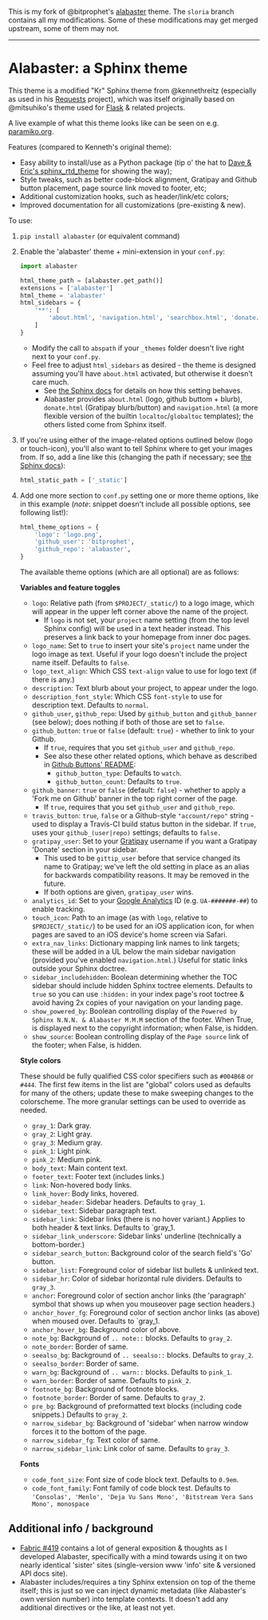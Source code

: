 This is my fork of @bitprophet's [alabaster](https://github.com/bitprophet/alabaster) theme.  The `sloria` branch contains all my modifications. Some of these modifications may get merged upstream, some of them may not.

-------------------

# Alabaster: a Sphinx theme

This theme is a modified "Kr" Sphinx theme from @kennethreitz (especially as
used in his [Requests](https://python-requests.org) project), which was itself
originally based on @mitsuhiko's theme used for
[Flask](http://flask.pocoo.org/) & related projects.

A live example of what this theme looks like can be seen on e.g.
[paramiko.org](http://paramiko.org).

Features (compared to Kenneth's original theme):

* Easy ability to install/use as a Python package (tip o' the hat to [Dave &
  Eric's sphinx_rtd_theme](https://github.com/snide/sphinx_rtd_theme) for
  showing the way);
* Style tweaks, such as better code-block alignment, Gratipay and Github button
  placement, page source link moved to footer, etc;
* Additional customization hooks, such as header/link/etc colors;
* Improved documentation for all customizations (pre-existing & new).

To use:

1. `pip install alabaster` (or equivalent command)
1. Enable the 'alabaster' theme + mini-extension in your `conf.py`:

   ```python
   import alabaster

   html_theme_path = [alabaster.get_path()]
   extensions = ['alabaster']
   html_theme = 'alabaster'
   html_sidebars = {
       '**': [
           'about.html', 'navigation.html', 'searchbox.html', 'donate.html',
       ]
   }
   ```

    * Modify the call to `abspath` if your `_themes` folder doesn't live right
    next to your `conf.py`.
    * Feel free to adjust `html_sidebars` as desired - the theme is designed
    assuming you'll have `about.html` activated, but otherwise it doesn't care
    much.
        * See [the Sphinx
        docs](http://sphinx-doc.org/config.html#confval-html_sidebars) for
        details on how this setting behaves.
        * Alabaster provides `about.html` (logo, github buttom + blurb),
        `donate.html` (Gratipay blurb/button) and `navigation.html` (a more
        flexible version of the builtin `localtoc`/`globaltoc` templates); the
        others listed come from Sphinx itself.

1. If you're using either of the image-related options outlined below (logo or
   touch-icon), you'll also want to tell Sphinx where to get your images from.
   If so, add a line like this (changing the path if necessary; see [the Sphinx
   docs](http://sphinx-doc.org/config.html?highlight=static#confval-html_static_path)):

   ```python
   html_static_path = ['_static']
   ```

1. Add one more section to `conf.py` setting one or more theme options, like in
   this example (*note*: snippet doesn't include all possible options, see
   following list!):

   ```python
   html_theme_options = {
       'logo': 'logo.png',
       'github_user': 'bitprophet',
       'github_repo': 'alabaster',
   }
   ```

   The available theme options (which are all optional) are as follows:

   **Variables and feature toggles**

   * `logo`: Relative path (from `$PROJECT/_static/`) to a logo image, which
   will appear in the upper left corner above the name of the project.
      * If `logo` is not set, your `project` name setting (from the top level
      Sphinx config) will be used in a text header instead. This preserves a
      link back to your homepage from inner doc pages.
   * `logo_name`: Set to `true` to insert your site's `project` name under the
   logo image as text. Useful if your logo doesn't include the project name
   itself. Defaults to `false`.
   * `logo_text_align`: Which CSS `text-align` value to use for logo text (if
   there is any.)
   * `description`: Text blurb about your project, to appear under the logo.
   * `description_font_style`: Which CSS `font-style` to use for description text. Defaults to `normal`.
   * `github_user`, `github_repo`: Used by `github_button` and `github_banner`
   (see below); does nothing if both of those are set to `false`.
   * `github_button`: `true` or `false` (default: `true`) - whether to link to
   your Github.
       * If `true`, requires that you set `github_user` and `github_repo`.
       * See also these other related options, which behave as described
   in [Github Buttons' README](https://github.com/mdo/github-buttons#usage):
          * `github_button_type`: Defaults to `watch`.
          * `github_button_count`: Defaults to `true`.
   * `github_banner`: `true` or `false` (default: `false`) - whether to apply a
   'Fork me on Github' banner in the top right corner of the page.
       * If `true`, requires that you set `github_user` and `github_repo`.
   * `travis_button`: `true`, `false` or a Github-style `"account/repo"`
   string - used to display a Travis-CI build status button in the sidebar. If
   `true`, uses your `github_(user|repo)` settings; defaults to `false.`
   * `gratipay_user`: Set to your [Gratipay](https://gratipay.com) username if
   you want a Gratipay 'Donate' section in your sidebar.
      * This used to be `gittip_user` before that service changed its name to
      Gratipay; we've left the old setting in place as an alias for backwards
      compatibility reasons. It may be removed in the future.
      * If both options are given, `gratipay_user` wins.
   * `analytics_id`: Set to your [Google
   Analytics](http://www.google.com/analytics/) ID (e.g. `UA-#######-##`) to
   enable tracking.
   * `touch_icon`: Path to an image (as with `logo`, relative to
   `$PROJECT/_static/`) to be used for an iOS application icon, for when pages
   are saved to an iOS device's home screen via Safari.
   * `extra_nav_links`: Dictionary mapping link names to link targets; these
   will be added in a UL below the main sidebar navigation (provided you've
   enabled `navigation.html`.) Useful for static links outside your Sphinx
   doctree.
   * `sidebar_includehidden`: Boolean determining whether the TOC sidebar
   should include hidden Sphinx toctree elements. Defaults to `true` so you can
   use `:hidden:` in your index page's root toctree & avoid having 2x copies of
   your navigation on your landing page.
   * `show_powered_by`: Boolean controlling display of the `Powered by Sphinx
   N.N.N. & Alabaster M.M.M` section of the footer. When True, is displayed
   next to the copyright information; when False, is hidden.
   * `show_source`: Boolean controlling display of the `Page source` link of the footer; when False, is hidden.

   **Style colors**

   These should be fully qualified CSS color specifiers such as `#004B6B` or
   `#444`. The first few items in the list are "global" colors used as defaults
   for many of the others; update these to make sweeping changes to the
   colorscheme. The more granular settings can be used to override as needed.

   * `gray_1`: Dark gray.
   * `gray_2`: Light gray.
   * `gray_3`: Medium gray.
   * `pink_1`: Light pink.
   * `pink_2`: Medium pink.
   * `body_text`: Main content text.
   * `footer_text`: Footer text (includes links.)
   * `link`: Non-hovered body links.
   * `link_hover`: Body links, hovered.
   * `sidebar_header`: Sidebar headers. Defaults to `gray_1`.
   * `sidebar_text`: Sidebar paragraph text.
   * `sidebar_link`: Sidebar links (there is no hover variant.) Applies to both
   header & text links. Defaults to `gray_1.
   * `sidebar_link_underscore`: Sidebar links' underline (technically a
   bottom-border.)
   * `sidebar_search_button`: Background color of the search field's 'Go'
   button.
   * `sidebar_list`: Foreground color of sidebar list bullets & unlinked text.
   * `sidebar_hr`: Color of sidebar horizontal rule dividers. Defaults to
   `gray_3`.
   * `anchor`: Foreground color of section anchor links (the 'paragraph' symbol
   that shows up when you mouseover page section headers.)
   * `anchor_hover_fg`: Foreground color of section anchor links (as above)
   when moused over. Defaults to `gray_1.
   * `anchor_hover_bg`: Background color of above.
   * `note_bg`: Background of `.. note::` blocks. Defaults to `gray_2`.
   * `note_border`: Border of same.
   * `seealso_bg`: Background of `.. seealso::` blocks. Defaults to `gray_2`.
   * `seealso_border`: Border of same.
   * `warn_bg`: Background of `.. warn::` blocks. Defaults to `pink_1`.
   * `warn_border`: Border of same. Defaults to `pink_2`.
   * `footnote_bg`: Background of footnote blocks.
   * `footnote_border`: Border of same. Defaults to `gray_2`.
   * `pre_bg`: Background of preformatted text blocks (including code
   snippets.) Defaults to `gray_2`.
   * `narrow_sidebar_bg`: Background of 'sidebar' when narrow window forces it
   to the bottom of the page.
   * `narrow_sidebar_fg`: Text color of same.
   * `narrow_sidebar_link`: Link color of same. Defaults to `gray_3`.

   **Fonts**

   * `code_font_size`: Font size of code block text. Defaults to `0.9em`.
   * `code_font_family`: Font family of code block test. Defaults to
   `'Consolas', 'Menlo', 'Deja Vu Sans Mono', 'Bitstream Vera Sans Mono', monospace`
    

## Additional info / background

* [Fabric #419](https://github.com/fabric/fabric/issues/419) contains a lot of
  general exposition & thoughts as I developed Alabaster, specifically with a
  mind towards using it on two nearly identical 'sister' sites (single-version
  www 'info' site & versioned API docs site).
* Alabaster includes/requires a tiny Sphinx extension on top of the theme
  itself; this is just so we can inject dynamic metadata (like Alabaster's own
  version number) into template contexts. It doesn't add any additional
  directives or the like, at least not yet.
